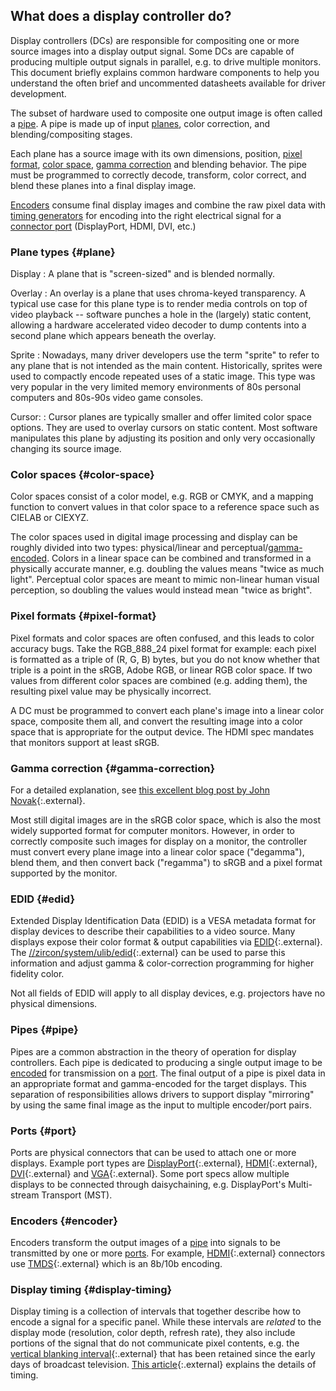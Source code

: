 ## What does a display controller do?

Display controllers (DCs) are responsible for compositing one or more source
images into a display output signal. Some DCs are capable of producing multiple
output signals in parallel, e.g. to drive multiple monitors. This document
briefly explains common hardware components to help you understand the often
brief and uncommented datasheets available for driver development.

The subset of hardware used to composite one output image is often called a
[pipe](#pipe). A pipe is made up of input [planes](#plane), color correction,
and blending/compositing stages.

Each plane has a source image with its own dimensions, position, [pixel
format](#pixel-format), [color space](#color-space), [gamma
correction](#gamma-correction) and blending behavior. The pipe must be
programmed to correctly decode, transform, color correct, and blend these planes
into a final display image.

[Encoders](#encoder) consume final display images and combine the raw pixel data
with [timing generators](#display-timing) for encoding into the right electrical
signal for a [connector port](#port) (DisplayPort, HDMI, DVI, etc.)

### Plane types {#plane}

Display
: A plane that is "screen-sized" and is blended normally.

Overlay
: An overlay is a plane that uses chroma-keyed transparency. A typical use case
  for this plane type is to render media controls on top of video playback --
  software punches a hole in the (largely) static content, allowing a hardware
  accelerated video decoder to dump contents into a second plane which appears
  beneath the overlay.

Sprite
: Nowadays, many driver developers use the term "sprite" to refer to any plane
  that is not intended as the main content. Historically, sprites were used to
  compactly encode repeated uses of a static image. This type was very popular
  in the very limited memory environments of 80s personal computers and 80s-90s
  video game consoles.

Cursor:
: Cursor planes are typically smaller and offer limited color space options.
  They are used to overlay cursors on static content. Most software manipulates
  this plane by adjusting its position and only very occasionally changing its
  source image.

### Color spaces {#color-space}

Color spaces consist of a color model, e.g. RGB or CMYK, and a mapping function
to convert values in that color space to a reference space such as CIELAB or
CIEXYZ.

The color spaces used in digital image processing and display can be roughly
divided into two types: physical/linear and
perceptual/[gamma-encoded](#gamma-correction). Colors in a linear space can be
combined and transformed in a physically accurate manner, e.g. doubling the
values means "twice as much light". Perceptual color spaces are meant to mimic
non-linear human visual perception, so doubling the values would instead mean
"twice as bright".

### Pixel formats {#pixel-format}

Pixel formats and color spaces are often confused, and this leads to color
accuracy bugs. Take the RGB_888_24 pixel format for example: each pixel is
formatted as a triple of (R, G, B) bytes, but you do not know whether that
triple is a point in the sRGB, Adobe RGB, or linear RGB color space. If two
values from different color spaces are combined (e.g. adding them), the
resulting pixel value may be physically incorrect.

A DC must be programmed to convert each plane's image into a linear color space,
composite them all, and convert the resulting image into a color space that is
appropriate for the output device. The HDMI spec mandates that monitors support
at least sRGB.

### Gamma correction {#gamma-correction}

For a detailed explanation, see [this excellent blog post by John
Novak][novak-gamma]{:.external}.

Most still digital images are in the sRGB color space, which is also the most
widely supported format for computer monitors. However, in order to correctly
composite such images for display on a monitor, the controller must convert
every plane image into a linear color space ("degamma"), blend them, and then
convert back ("regamma") to sRGB and a pixel format supported by the monitor.

### EDID {#edid}

Extended Display Identification Data (EDID) is a VESA metadata format for
display devices to describe their capabilities to a video source. Many displays
expose their color format & output capabilities via [EDID][edid]{:.external}.
The [//zircon/system/ulib/edid][edid-lib]{:.external} can be used to parse this
information and adjust gamma & color-correction programming for higher fidelity
color.

Not all fields of EDID will apply to all display devices, e.g. projectors have
no physical dimensions.

### Pipes {#pipe}

Pipes are a common abstraction in the theory of operation for display
controllers. Each pipe is dedicated to producing a single output image to be
[encoded](#encoder) for transmission on a [port](#port). The final output of a
pipe is pixel data in an appropriate format and gamma-encoded for the target
displays. This separation of responsibilities allows drivers to support display
"mirroring" by using the same final image as the input to multiple encoder/port
pairs.

### Ports {#port}

Ports are physical connectors that can be used to attach one or more displays.
Example port types are [DisplayPort][display-port]{:.external},
[HDMI][hdmi]{:.external}, [DVI][dvi]{:.external} and [VGA][vga]{:.external}.
Some port specs allow multiple displays to be connected through daisychaining,
e.g. DisplayPort's Multi-stream Transport (MST).

### Encoders {#encoder}

Encoders transform the output images of a [pipe](#pipe) into signals to be
transmitted by one or more [ports](#port). For example, [HDMI][hdmi]{:.external}
connectors use [TMDS][tmds]{:.external} which is an 8b/10b encoding.

### Display timing {#display-timing}

Display timing is a collection of intervals that together describe how to encode
a signal for a specific panel. While these intervals are _related_ to the
display mode (resolution, color depth, refresh rate), they also include portions
of the signal that do not communicate pixel contents, e.g. the [vertical
blanking interval][vblank-interval]{:.external} that has been retained since the
early days of broadcast television. [This article][display-timing]{:.external}
explains the details of timing.

[display-port]: https://en.wikipedia.org/wiki/DisplayPort#Connectors_and_pin_configuration
[display-timing]: https://en.wikipedia.org/wiki/Raster_scan#video_timing
[dvi]: https://en.wikipedia.org/wiki/Digital_Visual_Interface#Connector
[edid]: https://en.wikipedia.org/wiki/Extended_Display_Identification_Data
[edid-lib]: https://cs.opensource.google/fuchsia/fuchsia/+/main:zircon/system/ulib/edid
[hdmi]: https://en.wikipedia.org/wiki/HDMI#Connectors
[novak-gamma]: https://blog.johnnovak.net/2016/09/21/what-every-coder-should-know-about-gamma/
[tmds]: https://en.wikipedia.org/wiki/Transition-minimized_differential_signaling
[vblank-interval]: https://en.wikipedia.org/wiki/Vertical_blanking_interval
[vga]: https://en.wikipedia.org/wiki/VGA_connector
